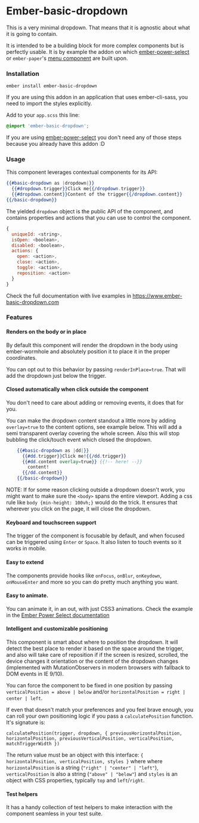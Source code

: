 # Ember-basic-dropdown

This is a very minimal dropdown. That means that it is agnostic about what it is going to contain.

It is intended to be a building block for more complex components but is perfectly usable. It is
by example the addon on which [ember-power-select](https://www.ember-power-select.com)
or `ember-paper`'s [menu component](http://miguelcobain.github.io/ember-paper/release-1/#/components/menu) are built upon.


### Installation

```
ember install ember-basic-dropdown
```

If you are using this addon in an application that uses ember-cli-sass, you need to import the
styles explicitly.

Add to your `app.scss` this line:

```scss
@import 'ember-basic-dropdown';
```

If you are using [ember-power-select](https://github.com/cibernox/ember-power-select) you don't need
any of those steps because you already have this addon :D

### Usage

This component leverages contextual components for its API:

```hbs
{{#basic-dropdown as |dropdown|}}
  {{#dropdown.trigger}}Click me{{/dropdown.trigger}}
  {{#dropdown.content}}Content of the trigger{{/dropdown.content}}
{{/basic-dropdown}}
```

The yielded `dropdown` object is the public API of the component, and contains
properties and actions that you can use to control the component.

```js
{
  uniqueId: <string>,
  isOpen: <boolean>,
  disabled: <boolean>,
  actions: {
    open: <action>,
    close: <action>,
    toggle: <action>,
    reposition: <action>
  }
}
```

Check the full documentation with live examples in https://www.ember-basic-dropdown.com

### Features

#### Renders on the body or in place

By default this component will render the dropdown in the body using ember-wormhole and absolutely
position it to place it in the proper coordinates.

You can opt out to this behavior by passing `renderInPlace=true`. That will add the dropdown just
below the trigger.

#### Closed automatically when click outside the component

You don't need to care about adding or removing events, it does that for you.

You can make the dropdown content standout a little more by adding `overlay=true` to the content options, see example below. This will add a semi transparent overlay covering the whole screen. Also this will stop bubbling the click/touch event which closed the dropdown.

```hbs
    {{#basic-dropdown as |dd|}}
      {{#dd.trigger}}Click me!{{/dd.trigger}}
      {{#dd.content overlay=true}} {{!-- here! --}}
        content!
      {{/dd.content}}
    {{/basic-dropdown}}
```

NOTE: If for some reason clicking outside a dropdown doesn't work, you might want to make sure the `<body>` spans the entire viewport. Adding a css rule like `body {min-height: 100vh;}` would do the trick. It ensures that wherever you click on the page, it will close the dropdown.

#### Keyboard and touchscreen support

The trigger of the component is focusable by default, and when focused can be triggered using `Enter` or `Space`.
It also listen to touch events so it works in mobile.

#### Easy to extend

The components provide hooks like `onFocus`, `onBlur`, `onKeydown`, `onMouseEnter` and more so
you can do pretty much anything you want.

#### Easy to animate.

You can animate it, in an out, with just CSS3 animations.
Check the example in the [Ember Power Select documentation](http://www.ember-power-select.com/cookbook/css-animations)

#### Intelligent and customizable positioning

This component is smart about where to position the dropdown. It will detect the best place to render
it based on the space around the trigger, and also will take care of reposition if if the screen is
resized, scrolled, the device changes it orientation or the content of the dropdown changes
(implemented with MutationObservers in modern browsers with fallback to DOM events in IE 9/10).

You can force the component to be fixed in one position by passing `verticalPosition = above | below` and/or `horizontalPosition = right | center | left`.

If even that doesn't match your preferences and you feel brave enough, you can roll your own positioning logic if you pass a `calculatePosition`
function. It's signature is:
```
calculatePosition(trigger, dropdown, { previousHorizontalPosition, horizontalPosition, previousVerticalPosition, verticalPosition, matchTriggerWidth })
```
The return value must be an object with this interface: `{ horizontalPosition, verticalPosition, styles }` where
where `horizontalPosition` is a string (`"right" | "center" | "left"`), `verticalPosition` is also a string
(`"above" | "below"`) and `styles` is an object with CSS properties, typically `top` and `left`/`right`.

#### Test helpers

It has a handy collection of test helpers to make interaction with the component seamless in your
test suite.

